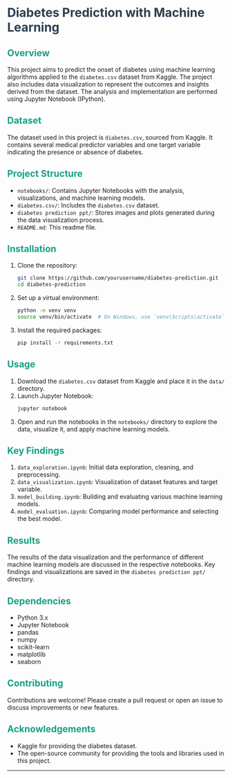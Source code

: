 # <span style="color:#2c3e50;">Diabetes Prediction with Machine Learning</span>

## <span style="color:#16a085;">Overview</span>
This project aims to predict the onset of diabetes using machine learning algorithms applied to the `diabetes.csv` dataset from Kaggle. The project also includes data visualization to represent the outcomes and insights derived from the dataset. The analysis and implementation are performed using Jupyter Notebook (IPython).

## <span style="color:#16a085;">Dataset</span>
The dataset used in this project is `diabetes.csv`, sourced from Kaggle. It contains several medical predictor variables and one target variable indicating the presence or absence of diabetes.

## <span style="color:#16a085;">Project Structure</span>
- `notebooks/`: Contains Jupyter Notebooks with the analysis, visualizations, and machine learning models.
- `diabetes.csv/`: Includes the `diabetes.csv` dataset.
- `diabetes prediction ppt/`: Stores images and plots generated during the data visualization process.
- `README.md`: This readme file.

## <span style="color:#16a085;">Installation</span>
1. Clone the repository:
    ```bash
    git clone https://github.com/yourusername/diabetes-prediction.git
    cd diabetes-prediction
    ```
2. Set up a virtual environment:
    ```bash
    python -m venv venv
    source venv/bin/activate  # On Windows, use `venv\Scripts\activate`
    ```
3. Install the required packages:
    ```bash
    pip install -r requirements.txt
    ```

## <span style="color:#16a085;">Usage</span>
1. Download the `diabetes.csv` dataset from Kaggle and place it in the `data/` directory.
2. Launch Jupyter Notebook:
    ```bash
    jupyter notebook
    ```
3. Open and run the notebooks in the `notebooks/` directory to explore the data, visualize it, and apply machine learning models.

## <span style="color:#16a085;">Key Findings</span>
1. `data_exploration.ipynb`: Initial data exploration, cleaning, and preprocessing.
2. `data_visualization.ipynb`: Visualization of dataset features and target variable.
3. `model_building.ipynb`: Building and evaluating various machine learning models.
4. `model_evaluation.ipynb`: Comparing model performance and selecting the best model.

## <span style="color:#16a085;">Results</span>
The results of the data visualization and the performance of different machine learning models are discussed in the respective notebooks. Key findings and visualizations are saved in the `diabetes prediction ppt/` directory.

## <span style="color:#16a085;">Dependencies</span>
- Python 3.x
- Jupyter Notebook
- pandas
- numpy
- scikit-learn
- matplotlib
- seaborn

## <span style="color:#16a085;">Contributing</span>
Contributions are welcome! Please create a pull request or open an issue to discuss improvements or new features.

## <span style="color:#16a085;">Acknowledgements</span>
- Kaggle for providing the diabetes dataset.
- The open-source community for providing the tools and libraries used in this project.

---
